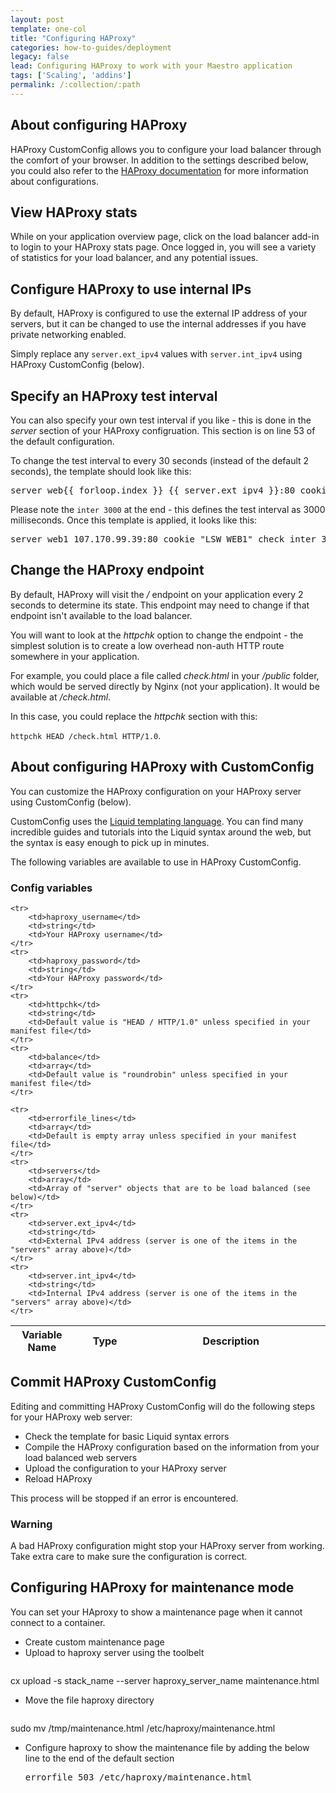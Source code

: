 ```yaml
---
layout: post
template: one-col
title: "Configuring HAProxy"
categories: how-to-guides/deployment
legacy: false
lead: Configuring HAProxy to work with your Maestro application
tags: ['Scaling', 'addins']
permalink: /:collection/:path
---
```



## About configuring HAProxy
HAProxy CustomConfig allows you to configure your load balancer through the comfort of your browser. In addition to the settings described below, you could also refer to the [HAProxy documentation](http://haproxy.1wt.eu/download/1.3/doc/haproxy-en.txt) for more information about configurations.

## View HAProxy stats
While on your application overview page, click on the load balancer add-in to login to your HAProxy stats page. Once logged in, you will see a variety of statistics for your load balancer, and any potential issues.

## Configure HAProxy to use internal IPs
By default, HAProxy is configured to use the external IP address of your servers, but it can be changed to use the internal addresses if you have private networking enabled.

Simply replace any `server.ext_ipv4` values with `server.int_ipv4` using HAProxy CustomConfig (below).

## Specify an HAProxy test interval
You can also specify your own test interval if you like - this is done in the _server_ section of your HAProxy configruation. This section is on line 53 of the default configuration.

To change the test interval to every 30 seconds (instead of the default 2 seconds), the template should look like this:

<pre class="terminal">server web&#123;&#123; forloop.index &#125;&#125; &#123;&#123; server.ext_ipv4 &#125;&#125;:80 cookie "LSW_WEB&#123;&#123; forloop.index &#125;&#125;" check inter 30000</pre>

Please note the `inter 3000` at the end - this defines the test interval as 3000 milliseconds. Once this template is applied, it looks like this:

<pre class="terminal">server web1 107.170.99.39:80 cookie "LSW_WEB1" check inter 30000</pre>

## Change the HAProxy endpoint

By default, HAProxy will visit the _/_ endpoint on your application every 2 seconds to determine its state. This endpoint may need to change if that endpoint isn't available to the load balancer.

You will want to look at the _httpchk_ option to change the endpoint - the simplest solution is to create a low overhead non-auth HTTP route somewhere in your application.

For example, you could place a file called _check.html_ in your _/public_ folder, which would be served directly by Nginx (not your application). It would be available at _/check.html_.

In this case, you could replace the _httpchk_ section with this:

`httpchk HEAD /check.html HTTP/1.0`.

## About configuring HAProxy with CustomConfig
You can customize the HAProxy configuration on your HAProxy server using CustomConfig (below).

CustomConfig uses the [Liquid templating language](http://liquidmarkup.org/). You can find many incredible guides and tutorials into the Liquid syntax around the web, but the syntax is easy enough to pick up in minutes.

The following variables are available to use in HAProxy CustomConfig.

### Config variables
<table class='table table-bordered table-striped'>
	<colgroup>
	<col width="20%"/>
	<col width="20%"/>
	<col width="60%"/>
</colgroup>
<thead>
	<tr>
		<th>Variable Name</th>
		<th>Type</th>
		<th>Description</th>
	</tr>
</thead>
<tbody>

	<tr>
		<td>haproxy_username</td>
		<td>string</td>
		<td>Your HAProxy username</td>
	</tr>
	<tr>
		<td>haproxy_password</td>
		<td>string</td>
		<td>Your HAProxy password</td>
	</tr>
	<tr>
		<td>httpchk</td>
		<td>string</td>
		<td>Default value is "HEAD / HTTP/1.0" unless specified in your manifest file</td>
	</tr>
	<tr>
		<td>balance</td>
		<td>array</td>
		<td>Default value is "roundrobin" unless specified in your manifest file</td>
	</tr>

	<tr>
		<td>errorfile_lines</td>
		<td>array</td>
		<td>Default is empty array unless specified in your manifest file</td>
	</tr>
	<tr>
		<td>servers</td>
		<td>array</td>
		<td>Array of "server" objects that are to be load balanced (see below)</td>
	</tr>
	<tr>
		<td>server.ext_ipv4</td>
		<td>string</td>
		<td>External IPv4 address (server is one of the items in the "servers" array above)</td>
	</tr>
	<tr>
		<td>server.int_ipv4</td>
		<td>string</td>
		<td>Internal IPv4 address (server is one of the items in the "servers" array above)</td>
	</tr>

</tbody>
</table>

## Commit HAProxy CustomConfig
Editing and committing HAProxy CustomConfig will do the following steps for your HAProxy web server:

* Check the template for basic Liquid syntax errors
* Compile the HAProxy configuration based on the information from your load balanced web servers
* Upload the configuration to your HAProxy server
* Reload HAProxy

This process will be stopped if an error is encountered.

<div class="notice notice-warning">
	<h3>Warning</h3>
	<p>A bad HAProxy configuration might stop your HAProxy server from working. Take extra care to make sure the configuration is correct.</p>
</div>

## Configuring HAProxy for maintenance mode
You can set your HAproxy to show a maintenance page when it cannot connect to a container.


* Create custom maintenance page
* Upload to haproxy server using the toolbelt
  <pre class="prettyprint">
cx upload -s stack_name --server haproxy_server_name maintenance.html
</pre>
* Move the file haproxy directory
  <pre class="prettyprint">
sudo mv /tmp/maintenance.html /etc/haproxy/maintenance.html
</pre>
* Configure haproxy to show the maintenance file by adding the below line to the end of the default section
   <pre class="terminal">errorfile 503 /etc/haproxy/maintenance.html</pre>

